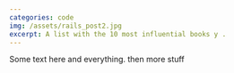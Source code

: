 ```yaml
---
categories: code
img: /assets/rails_post2.jpg
excerpt: A list with the 10 most influential books y .
---
```


Some text here and everything.
then more stuff